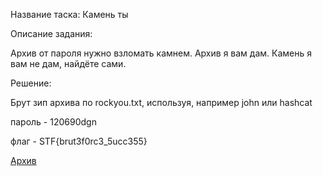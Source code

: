 Название таска: Камень ты

Описание задания:

Архив от пароля нужно взломать камнем. Архив я вам дам. Камень я вам не дам, найдёте сами.


Решение:

Брут зип архива по rockyou.txt, используя, например john или hashcat

пароль - 120690dgn

флаг - STF{brut3f0rc3_5ucc355}

[Архив](./flag.zip)

